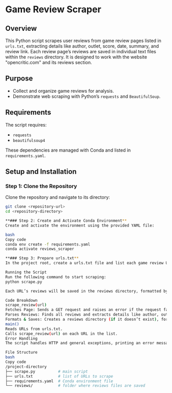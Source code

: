 # Game Review Scraper

## Overview
This Python script scrapes user reviews from game review pages listed in `urls.txt`, extracting details like author, outlet, score, date, summary, and review link. Each review page’s reviews are saved in individual text files within the `reviews` directory.
It is designed to work with the website "opencritic.com" and its reviews section. 

## Purpose
- Collect and organize game reviews for analysis.
- Demonstrate web scraping with Python’s `requests` and `BeautifulSoup`.
  
## Requirements
The script requires:
- `requests`
- `beautifulsoup4`

These dependencies are managed with Conda and listed in `requirements.yaml`.

## Setup and Installation

### Step 1: Clone the Repository
Clone the repository and navigate to its directory:
```bash
git clone <repository-url>
cd <repository-directory>

**### Step 2: Create and Activate Conda Environment**
Create and activate the environment using the provided YAML file:

bash
Copy code
conda env create -f requirements.yaml
conda activate reviews_scraper

**### Step 3: Prepare urls.txt**
In the project root, create a urls.txt file and list each game review URL on a new line.

Running the Script
Run the following command to start scraping:
python scrape.py

Each URL’s reviews will be saved in the reviews directory, formatted by page.

Code Breakdown
scrape_review(url)
Fetches Page: Sends a GET request and raises an error if the request fails.
Parses Reviews: Finds all reviews and extracts details like author, outlet, score, date, summary, and link.
Formats & Saves: Creates a reviews directory (if it doesn’t exist), formats each review, and saves them in a structured text file for each URL.
main()
Reads URLs from urls.txt.
Calls scrape_review(url) on each URL in the list.
Error Handling
The script handles HTTP and general exceptions, printing an error message if scraping fails.

File Structure
bash
Copy code
/project-directory
├── scrape.py          # main script
├── urls.txt           # list of URLs to scrape
├── requirements.yaml  # Conda environment file
└── reviews/           # folder where reviews files are saved
